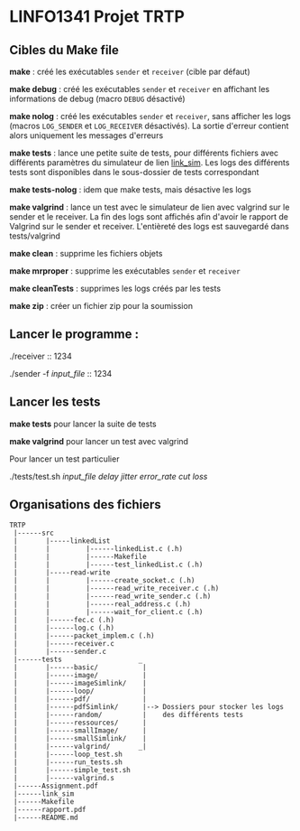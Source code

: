 # LINFO1341 Projet TRTP

## Cibles du Make file

**make** : créé les exécutables `sender` et `receiver` (cible par défaut)

**make debug** : créé les exécutables `sender` et `receiver` en affichant les informations de debug (macro `DEBUG` désactivé)

**make nolog** : créé les exécutables `sender` et `receiver`, sans afficher les logs (macros `LOG_SENDER` et `LOG_RECEIVER` désactivés). La sortie d'erreur contient alors uniquement les messages d'erreurs

**make tests** : lance une petite suite de tests, pour différents fichiers avec différents paramètres du simulateur de lien [link_sim](https://github.com/cnp3/Linksimulator). Les logs des différents tests sont disponibles dans le sous-dossier de tests correspondant

**make tests-nolog** : idem que make tests, mais désactive les logs

**make valgrind** : lance un test avec le simulateur de lien avec valgrind sur le sender et le receiver. La fin des logs sont affichés afin d'avoir le rapport de Valgrind sur le sender et receiver. L'entièreté des logs est sauvegardé dans tests/valgrind

**make clean** : supprime les fichiers objets

**make mrproper** : supprime les exécutables `sender` et `receiver`

**make cleanTests** : supprimes les logs créés par les tests

**make zip** : créer un fichier zip pour la soumission

## Lancer le programme : 

./receiver :: 1234 

./sender -f *input_file* :: 1234 

## Lancer les tests


**make tests**  pour lancer la suite de tests

**make valgrind** pour lancer un test avec valgrind

Pour lancer un test particulier

./tests/test.sh *input_file* *delay* *jitter* *error_rate* *cut* *loss* 

## Organisations des fichiers

```
TRTP
 |------src
 |       |-----linkedList
 |       |         |------linkedList.c (.h)
 |       |         |------Makefile
 |       |         |------test_linkedList.c (.h)
 |       |-----read-write
 |       |         |------create_socket.c (.h) 
 |       |         |------read_write_receiver.c (.h) 
 |       |         |------read_write_sender.c (.h) 
 |       |         |------real_address.c (.h) 
 |       |         |------wait_for_client.c (.h) 
 |       |------fec.c (.h) 
 |       |------log.c (.h) 
 |       |------packet_implem.c (.h) 
 |       |------receiver.c 
 |       |------sender.c
 |------tests                   _
 |       |------basic/           |
 |       |------image/           |
 |       |------imageSimlink/    |
 |       |------loop/            |
 |       |------pdf/             |
 |       |------pdfSimlink/      |--> Dossiers pour stocker les logs
 |       |------random/          |    des différents tests
 |       |------ressources/      |
 |       |------smallImage/      |
 |       |------smallSimlink/    |
 |       |------valgrind/       _|
 |       |------loop_test.sh
 |       |------run_tests.sh
 |       |------simple_test.sh
 |       |------valgrind.s
 |------Assignment.pdf
 |------link_sim
 |------Makefile
 |------rapport.pdf
 |------README.md
```

